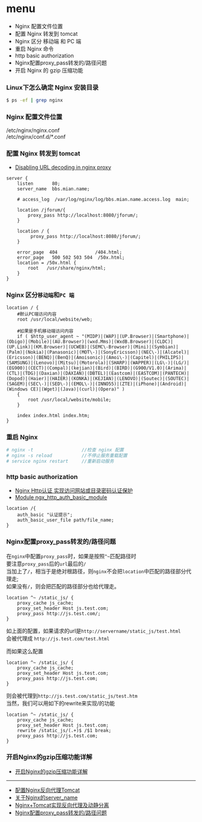 # menu
- Nginx 配置文件位置
- 配置 Nginx 转发到 tomcat
- Nginx 区分 移动端 和 PC 端
- 重启 Nginx 命令
- http basic authorization
- Nginx配置proxy_pass转发的/路径问题
- 开启 Nginx 的 gzip 压缩功能

### Linux下怎么确定 Nginx 安装目录
```bash
$ ps -ef | grep nginx
```


### Nginx 配置文件位置
>
/etc/nginx/nginx.conf  
/etc/nginx/conf.d/*.conf

### 配置 Nginx 转发到 tomcat
 - [Disabling URL decoding in nginx proxy](http://serverfault.com/questions/459369/disabling-url-decoding-in-nginx-proxy)

```nginx
server { 
    listen       80; 
    server_name  bbs.mian.name; 
 
    # access_log  /var/log/nginx/log/bbs.mian.name.access.log  main; 
 
    location /jforum/{  
        proxy_pass http://localhost:8080/jforum/;  
    } 
 
    location / { 
         proxy_pass http://localhost:8080/jforum/; 
    } 
 
    error_page  404              /404.html; 
    error_page   500 502 503 504  /50x.html; 
    location = /50x.html { 
        root   /usr/share/nginx/html; 
    } 
} 
```

### Nginx 区分`移动端`和`PC 端`

```
location / {
	#默认PC端访问内容
    root /usr/local/website/web;

	#如果是手机移动端访问内容
    if ( $http_user_agent ~ "(MIDP)|(WAP)|(UP.Browser)|(Smartphone)|(Obigo)|(Mobile)|(AU.Browser)|(wxd.Mms)|(WxdB.Browser)|(CLDC)|(UP.Link)|(KM.Browser)|(UCWEB)|(SEMC\-Browser)|(Mini)|(Symbian)|(Palm)|(Nokia)|(Panasonic)|(MOT\-)|(SonyEricsson)|(NEC\-)|(Alcatel)|(Ericsson)|(BENQ)|(BenQ)|(Amoisonic)|(Amoi\-)|(Capitel)|(PHILIPS)|(SAMSUNG)|(Lenovo)|(Mitsu)|(Motorola)|(SHARP)|(WAPPER)|(LG\-)|(LG/)|(EG900)|(CECT)|(Compal)|(kejian)|(Bird)|(BIRD)|(G900/V1.0)|(Arima)|(CTL)|(TDG)|(Daxian)|(DAXIAN)|(DBTEL)|(Eastcom)|(EASTCOM)|(PANTECH)|(Dopod)|(Haier)|(HAIER)|(KONKA)|(KEJIAN)|(LENOVO)|(Soutec)|(SOUTEC)|(SAGEM)|(SEC\-)|(SED\-)|(EMOL\-)|(INNO55)|(ZTE)|(iPhone)|(Android)|(Windows CE)|(Wget)|(Java)|(curl)|(Opera)" )
	{
		root /usr/local/website/mobile;
	}

	index index.html index.htm;
}
```

### 重启 Nginx

```bash
# nginx -t					//检查 nginx 配置
# nginx -s reload			//不停止服务重载配置
# service nginx restart		//重新启动服务
```
### http basic authorization
- [Nginx Http认证 实现访问网站或目录密码认证保护][a1]
- [Module ngx_http_auth_basic_module][a2]

[a1]:http://my.oschina.net/loveking/blog/150180?fromerr=NCGDw3sf
[a2]:http://nginx.org/en/docs/http/ngx_http_auth_basic_module.html 

```
location /{
    auth_basic "认证提示";
    auth_basic_user_file path/file_name;
}
```


### Nginx配置proxy_pass转发的/路径问题


在`nginx`中配置`proxy_pass`时，如果是按照`^~`匹配路径时  
要注意`proxy_pass`后的`url`最后的`/`  
当加上了`/`，相当于是绝对根路径，则`nginx`不会把`location`中匹配的路径部分代理走;  
如果没有`/`，则会把匹配的路径部分也给代理走。

```
location ^~ /static_js/ { 
	proxy_cache js_cache; 
	proxy_set_header Host js.test.com; 
	proxy_pass http://js.test.com/; 
}
```

如上面的配置，如果请求的url是`http://servername/static_js/test.html`  
会被代理成 `http://js.test.com/test.html`

而如果这么配置

```
location ^~ /static_js/ { 
	proxy_cache js_cache; 
	proxy_set_header Host js.test.com; 
	proxy_pass http://js.test.com; 
}
```

则会被代理到`http://js.test.com/static_js/test.htm`  
当然，我们可以用如下的rewrite来实现/的功能

```
location ^~ /static_js/ { 
	proxy_cache js_cache; 
	proxy_set_header Host js.test.com; 
	rewrite /static_js/(.+)$ /$1 break; 
	proxy_pass http://js.test.com; 
} 
```

### 开启Nginx的gzip压缩功能详解
- [开启Nginx的gzip压缩功能详解](http://www.php100.com/html/program/nginx/2013/0905/5526.html)

---

- [配置Nginx反向代理Tomcat][1]
- [关于Nginx的server_name][2]
- [Nginx+Tomcat实现反向代理及动静分离][3]
- [Nginx配置proxy_pass转发的/路径问题][4]

[1]:http://www.linuxidc.com/Linux/2015-03/115208.htm 'Linux 公社'
[2]:http://onlyzq.blog.51cto.com/1228/535279
[3]:http://www.tuicool.com/articles/uA36biz
[4]:http://www.cnblogs.com/AloneSword/p/3673829.html